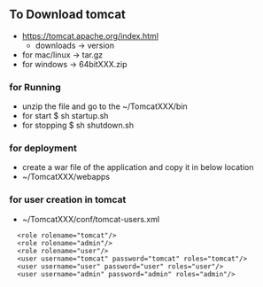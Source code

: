 ## To  Download tomcat 
* https://tomcat.apache.org/index.html
	* downloads -> version 
* for mac/linux -> tar.gz 
* for windows -> 64bitXXX.zip

### for Running 
* unzip the file and go to the  ~/TomcatXXX/bin
* for start $ sh startup.sh 
* for stopping $  sh shutdown.sh


### for deployment 
* create a war file of the application and copy it in below location 
* ~/TomcatXXX/webapps 



### for user creation in tomcat 
* ~/TomcatXXX/conf/tomcat-users.xml



```
  <role rolename="tomcat"/>
  <role rolename="admin"/>
  <role rolename="user"/>
  <user username="tomcat" password="tomcat" roles="tomcat"/>
  <user username="user" password="user" roles="user"/>
  <user username="admin" password="admin" roles="admin"/>

```